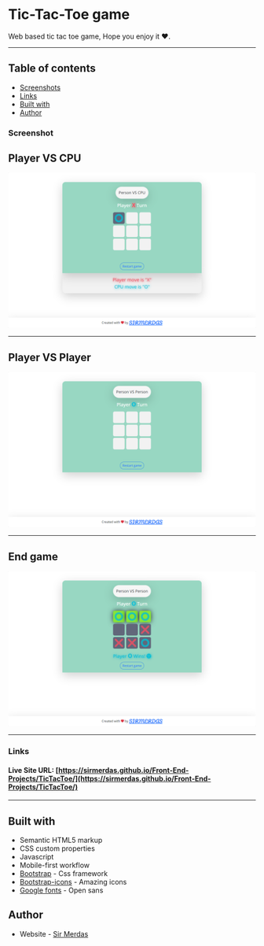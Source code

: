 # Tic-Tac-Toe game

Web based tic tac toe game, Hope you enjoy it ❤.

---

## Table of contents

- [Screenshots](#screenshots)
- [Links](#links)
- [Built with](#built-with)
- [Author](#author)

### Screenshot

## Player VS CPU

![](./screenshot.png)

---

## Player VS Player

![](./screenshot-2.png)

---

## End game

![](./screenshot-3.png)

---

### Links

#### Live Site URL: [https://sirmerdas.github.io/Front-End-Projects/TicTacToe/](https://sirmerdas.github.io/Front-End-Projects/TicTacToe/)

---

## Built with

- Semantic HTML5 markup
- CSS custom properties
- Javascript
- Mobile-first workflow
- [Bootstrap](https://getbootstrap.com/) - Css framework
- [Bootstrap-icons](https://icons.getbootstrap.com/) - Amazing icons
- [Google fonts](https://fonts.google.com/) - Open sans

## Author

- Website - [Sir Merdas](https://sirmerdas.ir/)
